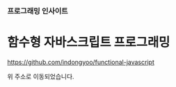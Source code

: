 ### 프로그래밍 인사이트
# 함수형 자바스크립트 프로그래밍

https://github.com/indongyoo/functional-javascript

위 주소로 이동되었습니다.

